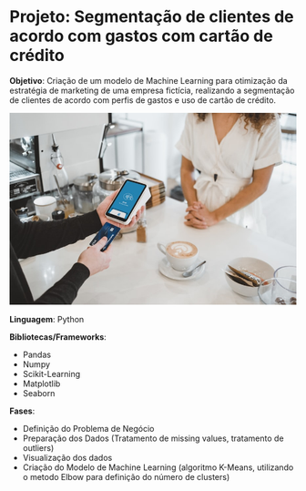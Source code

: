 # Projeto: Segmentação de clientes de acordo com gastos com cartão de crédito

**Objetivo**: Criação de um modelo de Machine Learning para otimização da estratégia de marketing de uma empresa fictícia, realizando a segmentação de clientes de acordo com perfis de gastos e uso de cartão de crédito.



<p align="left">
  <img src="cartão de crédito.jpg" >
</p>

**Linguagem**: Python

**Bibliotecas/Frameworks**: 

- Pandas
- Numpy
- Scikit-Learning
- Matplotlib
- Seaborn

**Fases**:

- Definição do Problema de Negócio
- Preparação dos Dados (Tratamento de missing values, tratamento de outliers)
- Visualização dos dados
- Criação do Modelo de Machine Learning (algoritmo K-Means, utilizando o metodo Elbow para definição do número de clusters)
